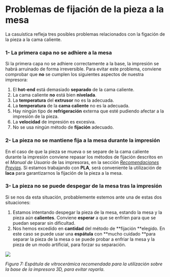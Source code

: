 # Problemas de fijación de la pieza a la mesa

La casuística refleja tres posibles problemas relacionados con la figación de la pieza a la cama caliente.



### 1- La primera capa no se adhiere a la mesa

Si la primera capa no se adhiere correctamente a la base, la impresión se habrá arruinado de forma irreversible. Para evitar este problema, conviene comprobar que **no** se cumplen los siguientes aspectos de nuestra impresora:

  1. El **hot-end** está demasiado **separado** de la cama caliente.
  2. La cama caliente **no** está bien **nivelada**.
  2. La **temperatura** del **extrusor** no es la adecuada.
  3. La **temperatura** de la **cama caliente** no es la adecuada.
  4. Hay ningún tipo de **refrigeración** externa que esté pudiendo afectar a la impresión de la pieza.
  5. La **velocidad** de impresión es excesiva.
  6. No se usa ningún método de **fijación** adecuado.

### 2- La pieza no se mantiene fija a la mesa durante la impresión

En el caso de que la pieza se mueva o se separe de la cama caliente durante la impresión conviene repasar los métodos de fijación descritos en el *Manual de Usuario* de las impresoras, en la sección [*Recomendaciones Previas*](https://asrobuc3m.gitbooks.io/impresoras-user-manual-i3/content/recomendaciones_previas.html). Si estamos trabajando con **PLA**, será conveniente la utilización de **laca** para garantizarnos la fijación de la pieza a la mesa.

### 3- La pieza no se puede despegar de la mesa tras la impresión

Si se nos da esta situación, probablemente estemos ante una de estas dos situaciones:

 1. Estamos intentando despegar la pieza de la mesa, estando la mesa y la pieza aún **calientes**. Conviene **esperar** a que se enfríen para que se puedan separar sin dificultad.
 2. Nos hemos excedido en **cantidad** del método de **fijación **elegido. En este caso se puede usar una **espátula** con **mucho cuidado **para separar la pieza de la mesa o se puede probar a enfriar la mesa y la pieza de un modo artificial, para forzar su separación.

![](http://tshop.r10s.com/a1a9fcc0-e649-11e3-a562-005056b70a09/20140607/c83c98ee-50c6-44f0-80a9-efd58ad62fa4.jpg?_ex=330x330)

*Figura 7: Espátula de vitrocerámica recomendada para la utilización sobre la base de la impresora 3D, para evitar rayarla.*
